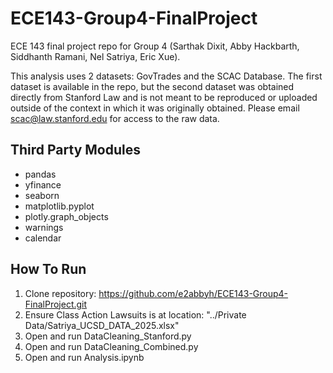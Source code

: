 # ECE143-Group4-FinalProject
ECE 143 final project repo for Group 4 (Sarthak Dixit, Abby Hackbarth, Siddhanth Ramani, Nel Satriya, Eric Xue).

This analysis uses 2 datasets: GovTrades and the SCAC Database. The first dataset is available in the repo, but the second dataset was obtained directly from Stanford Law and is not meant to be reproduced or uploaded outside of the context in which it was originally obtained. Please email scac@law.stanford.edu for access to the raw data.

## Third Party Modules
- pandas
- yfinance
- seaborn
- matplotlib.pyplot
- plotly.graph_objects
- warnings
- calendar

## How To Run
1. Clone repository: https://github.com/e2abbyh/ECE143-Group4-FinalProject.git
2. Ensure Class Action Lawsuits is at location: "../Private Data/Satriya_UCSD_DATA_2025.xlsx"
3. Open and run DataCleaning_Stanford.py
4. Open and run DataCleaning_Combined.py
5. Open and run Analysis.ipynb